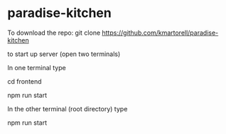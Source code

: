 # paradise-kitchen

To download the repo:
git clone https://github.com/kmartorell/paradise-kitchen

to start up server (open two terminals)

In one terminal type

cd frontend

npm run start

In the other terminal (root directory) type

npm run start
